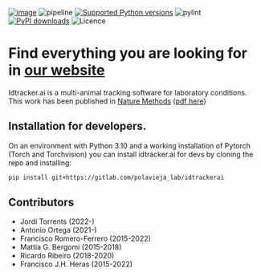 [![image](http://img.shields.io/pypi/v/idtrackerai.svg)](https://pypi.python.org/pypi/idtrackerai/) ![pipeline](https://gitlab.com/polavieja_lab/idtrackerai/badges/master/pipeline.svg) [![Supported Python versions](https://img.shields.io/pypi/pyversions/idtrackerai.svg?logo=python&logoColor=FFE873)](https://pypi.org/project/idtrackerai/) ![pylint](https://gitlab.com/polavieja_lab/idtrackerai/-/jobs/artifacts/master/raw/pylint/pylint.svg?job=test) [![PyPI downloads](https://img.shields.io/pypi/dm/idtrackerai.svg)](https://pypistats.org/packages/idtrackerai) ![Licence](https://img.shields.io/gitlab/license/polavieja_lab/idtrackerai.svg)

# Find everything you are looking for in [our website](https://idtracker.ai)

Idtracker.ai is a multi-animal tracking software for laboratory conditions. This work has been published in [Nature Methods](https://doi.org/10.1038/s41592-018-0295-5) ([pdf here](https://drive.google.com/file/d/1fYBcmH6PPlwy0AQcr4D0iS2Qd-r7xU9n/view?usp=sharing))

## Installation for developers.

On an environment with Python 3.10 and a working installation of Pytorch (Torch and Torchvision) you can install idtracker.ai for devs by cloning the repo and installing:

``` bash
pip install git+https://gitlab.com/polavieja_lab/idtrackerai
```

## Contributors
* Jordi Torrents (2022-)
* Antonio Ortega (2021-)
* Francisco Romero-Ferrero (2015-2022)
* Mattia G. Bergomi (2015-2018)
* Ricardo Ribeiro (2018-2020)
* Francisco J.H. Heras (2015-2022)